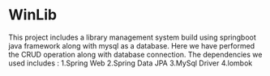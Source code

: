 # WinLib
This project includes a library management system build using springboot java framework along with mysql as a database. Here we have performed the CRUD operation along with database connection. The dependencies we used includes :
1.Spring Web 
2.Spring Data JPA
3.MySql Driver
4.lombok
